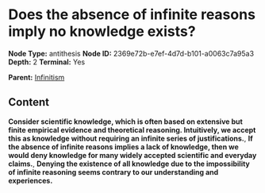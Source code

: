 # Does the absence of infinite reasons imply no knowledge exists?

**Node Type:** antithesis
**Node ID:** 2369e72b-e7ef-4d7d-b101-a0063c7a95a3
**Depth:** 2
**Terminal:** Yes

**Parent:** [Infinitism](infinitism.md)

## Content

**Consider scientific knowledge, which is often based on extensive but finite empirical evidence and theoretical reasoning. Intuitively, we accept this as knowledge without requiring an infinite series of justifications.**, **If the absence of infinite reasons implies a lack of knowledge, then we would deny knowledge for many widely accepted scientific and everyday claims.**, **Denying the existence of all knowledge due to the impossibility of infinite reasoning seems contrary to our understanding and experiences.**
